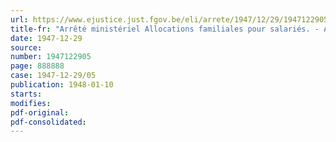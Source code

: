 ```yaml
---
url: https://www.ejustice.just.fgov.be/eli/arrete/1947/12/29/1947122905/justel
title-fr: "Arrêté ministériel Allocations familiales pour salariés. - Arrêté ministériel portant exonération de la retenue à opérer sur le prix d'achat des marchandises en provenance des Pays-Bas"
date: 1947-12-29
source:
number: 1947122905
page: 888888
case: 1947-12-29/05
publication: 1948-01-10
starts:
modifies:
pdf-original:
pdf-consolidated:
---
```


